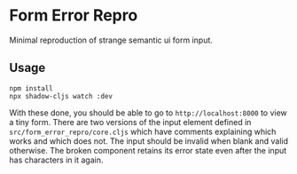 # Form Error Repro

Minimal reproduction of strange semantic ui form input.

## Usage

```
npm install
npx shadow-cljs watch :dev
```

With these done, you should be able to go to `http://localhost:8000` to view a tiny form. There are two versions of the input element defined in `src/form_error_repro/core.cljs` which have comments explaining which works and which does not. The input should be invalid when blank and valid otherwise. The broken component retains its error state even after the input has characters in it again.
